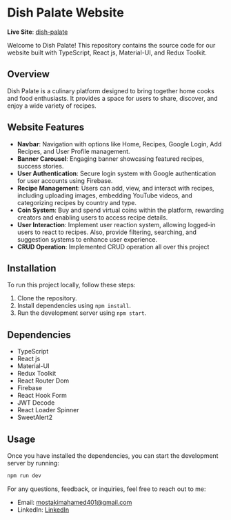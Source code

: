 # Dish Palate Website

**Live Site**: [dish-palate](dish-palate)

Welcome to Dish Palate! This repository contains the source code for our website built with TypeScript, React js, Material-UI, and Redux Toolkit.

## Overview

Dish Palate is a culinary platform designed to bring together home cooks and food enthusiasts. It provides a space for users to share, discover, and enjoy a wide variety of recipes.

## Website Features

- **Navbar**: Navigation with options like Home, Recipes, Google Login, Add Recipes, and User Profile management.
- **Banner Carousel**: Engaging banner showcasing featured recipes, success stories.
- **User Authentication**: Secure login system with Google authentication for user accounts using Firebase.
- **Recipe Management**: Users can add, view, and interact with recipes, including uploading images, embedding YouTube videos, and categorizing recipes by country and type.
- **Coin System**: Buy and spend virtual coins within the platform, rewarding creators and enabling users to access recipe details.
- **User Interaction**: Implement user reaction system, allowing logged-in users to react to recipes. Also, provide filtering, searching, and suggestion systems to enhance user experience.
- **CRUD Operation**: Implemented CRUD operation all over this project

## Installation

To run this project locally, follow these steps:

1. Clone the repository.
2. Install dependencies using `npm install`.
3. Run the development server using `npm start`.

## Dependencies

- TypeScript
- React js
- Material-UI
- Redux Toolkit
- React Router Dom
- Firebase
- React Hook Form
- JWT Decode
- React Loader Spinner
- SweetAlert2

## Usage

Once you have installed the dependencies, you can start the development server by running:

```bash
npm run dev
```

For any questions, feedback, or inquiries, feel free to reach out to me:

- Email: [mostakimahamed401@gmail.com](mailto:mostakimahamed401@gmail.com)
- LinkedIn: [LinkedIn](https://www.linkedin.com/in/mostakim-ahamed/)
